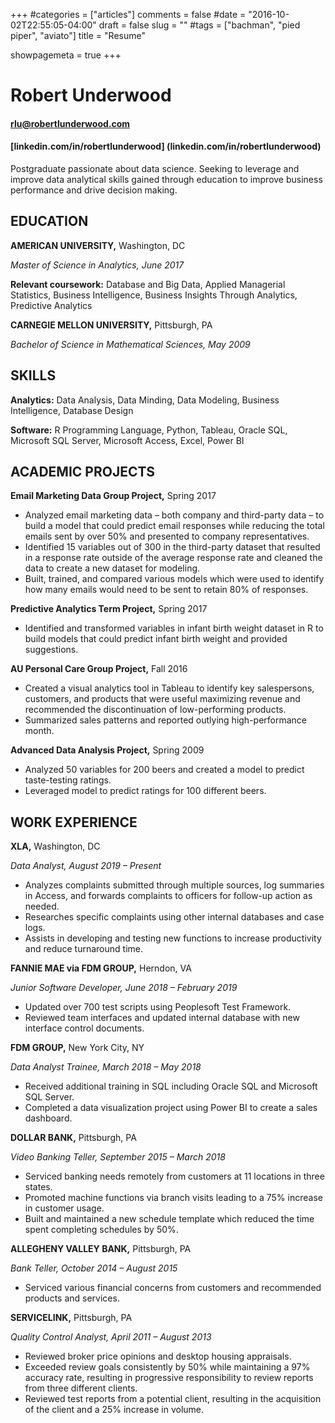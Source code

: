 +++
#categories = ["articles"]
comments = false
#date = "2016-10-02T22:55:05-04:00"
draft = false
slug = ""
#tags = ["bachman", "pied piper", "aviato"]
title = "Resume"

showpagemeta = true
+++
# Robert Underwood
#### rlu@robertlunderwood.com
#### [linkedin.com/in/robertlunderwood] (linkedin.com/in/robertlunderwood)


Postgraduate passionate about data science.  Seeking to leverage and improve data analytical skills gained through education to improve business performance and drive decision making.

## EDUCATION
**AMERICAN UNIVERSITY,** Washington, DC

*Master of Science in Analytics, June 2017*

**Relevant coursework:** Database and Big Data, Applied Managerial Statistics, Business Intelligence, Business Insights Through Analytics, Predictive Analytics


**CARNEGIE MELLON UNIVERSITY,** Pittsburgh, PA

*Bachelor of Science in Mathematical Sciences, May 2009*

## SKILLS

**Analytics:** Data Analysis, Data Minding, Data Modeling, Business Intelligence, Database Design 

**Software:**  R Programming Language, Python, Tableau, Oracle SQL, Microsoft SQL Server, Microsoft Access, Excel, Power BI

## ACADEMIC PROJECTS

**Email Marketing Data Group Project,**  Spring 2017

* Analyzed email marketing data – both company and third-party data – to build a model that could predict email responses while reducing the total emails sent by over 50% and presented to company representatives.
* Identified 15 variables out of 300 in the third-party dataset that resulted in a response rate outside of the average response rate and cleaned the data to create a new dataset for modeling.
* Built, trained, and compared various models which were used to identify how many emails would need to be sent to retain 80% of responses.

**Predictive Analytics Term Project,**  Spring 2017

*  Identified and transformed variables in infant birth weight dataset in R to build models that could predict infant birth weight and provided suggestions.

**AU Personal Care Group Project,**  Fall 2016

*  Created a visual analytics tool in Tableau to identify key salespersons, customers, and products that were useful maximizing revenue and recommended the discontinuation of low-performing products.
* Summarized sales patterns and reported outlying high-performance month.

**Advanced Data Analysis Project,**  Spring 2009

*  Analyzed 50 variables for 200 beers and created a model to predict taste-testing ratings.
*  Leveraged model to predict ratings for 100 different beers.



## WORK EXPERIENCE
**XLA,** Washington, DC	

*Data Analyst, August 2019 – Present*

* Analyzes complaints submitted through multiple sources, log summaries in Access, and forwards complaints to officers for follow-up action as needed.
* Researches specific complaints using other internal databases and case logs.
* Assists in developing and testing new functions to increase productivity and reduce turnaround time.

**FANNIE MAE via FDM GROUP,** Herndon, VA	

*Junior Software Developer, June 2018 – February 2019*

* Updated over 700 test scripts using Peoplesoft Test Framework.
* Reviewed team interfaces and updated internal database with new interface control documents.

**FDM GROUP,** New York City, NY	

*Data Analyst Trainee, March 2018 – May 2018*

* Received additional training in SQL including Oracle SQL and Microsoft SQL Server.
* Completed a data visualization project using Power BI to create a sales dashboard.


**DOLLAR BANK,** Pittsburgh, PA	

*Video Banking Teller, September 2015 – March 2018*

* Serviced banking needs remotely from customers at 11 locations in three states.
* Promoted machine functions via branch visits leading to a 75% increase in customer usage.
* Built and maintained a new schedule template which reduced the time spent completing schedules by 50%. 

**ALLEGHENY VALLEY BANK,** Pittsburgh, PA	

*Bank Teller, October 2014 – August 2015*

* Serviced various financial concerns from customers and recommended products and services.

**SERVICELINK,** Pittsburgh, PA

*Quality Control Analyst, April 2011 – August 2013*

* Reviewed broker price opinions and desktop housing appraisals.
* Exceeded review goals consistently by 50% while maintaining a 97% accuracy rate, resulting in progressive responsibility to review reports from three different clients.
* Reviewed test reports from a potential client, resulting in the acquisition of the client and a 25% increase in volume.